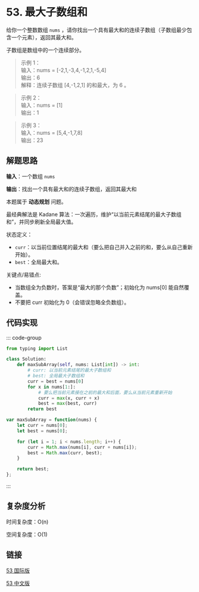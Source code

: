 # 53. 最大子数组和 <Badge type="warning" text="Medium" />

给你一个整数数组 `nums` ，请你找出一个具有最大和的连续子数组（子数组最少包含一个元素），返回其最大和。

子数组是数组中的一个连续部分。

>示例 1：  
输入：nums = [-2,1,-3,4,-1,2,1,-5,4]   
输出：6   
解释：连续子数组 [4,-1,2,1] 的和最大，为 6 。

>示例 2：  
输入：nums = [1]   
输出：1

>示例 3：  
输入：nums = [5,4,-1,7,8]   
输出：23

## 解题思路

**输入**：一个数组 `nums` 

**输出**：找出一个具有最大和的连续子数组，返回其最大和

本题属于 **动态规划** 问题。

最经典解法是 Kadane 算法：一次遍历，维护“以当前元素结尾的最大子数组和”，并同步刷新全局最大值。

状态定义：  
- `curr`：以当前位置结尾的最大和（要么把自己并入之前的和，要么从自己重新开始）。
- `best`：全局最大和。

关键点/易错点: 
- 当数组全为负数时，答案是“最大的那个负数”；初始化为 nums[0] 能自然覆盖。
- 不要把 curr 初始化为 0（会错误忽略全负数组）。

## 代码实现

::: code-group

```python
from typing import List

class Solution:
    def maxSubArray(self, nums: List[int]) -> int:
        # curr: 以当前元素结尾的最大子数组和
        # best: 全局最大子数组和
        curr = best = nums[0]
        for x in nums[1:]:
            # 要么把当前元素接在之前的最大和后面，要么从当前元素重新开始
            curr = max(x, curr + x)
            best = max(best, curr)
        return best
```

```javascript
var maxSubArray = function(nums) {
    let curr = nums[0];
    let best = nums[0];

    for (let i = 1; i < nums.length; i++) {
        curr = Math.max(nums[i], curr + nums[i]);
        best = Math.max(curr, best);
    }

    return best;
};
```

:::

## 复杂度分析

时间复杂度：O(n)

空间复杂度：O(1)

## 链接

[53 国际版](https://leetcode.cn/problems/maximum-subarray/description/)

[53 中文版](https://leetcode.cn/problems/maximum-subarray/description/)
